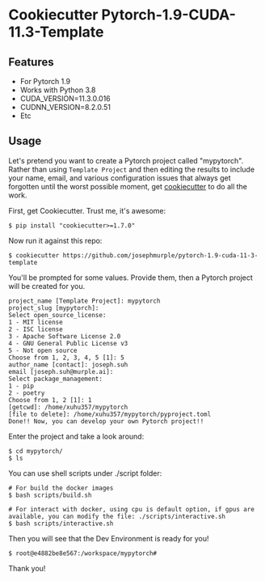 # Cookiecutter Pytorch-1.9-CUDA-11.3-Template

## Features
- For Pytorch 1.9
- Works with Python 3.8
- CUDA_VERSION=11.3.0.016
- CUDNN_VERSION=8.2.0.51
- Etc


## Usage
Let's pretend you want to create a Pytorch project called "mypytorch". Rather than using `Template Project`
and then editing the results to include your name, email, and various configuration issues that always get forgotten until the worst possible moment, get [cookiecutter](https://github.com/cookiecutter/cookiecutter) to do all the work.

First, get Cookiecutter. Trust me, it's awesome:

    $ pip install "cookiecutter>=1.7.0"

Now run it against this repo:

    $ cookiecutter https://github.com/josephmurple/pytorch-1.9-cuda-11-3-template

You'll be prompted for some values. Provide them, then a Pytorch project will be created for you.

    project_name [Template Project]: mypytorch
    project_slug [mypytorch]:
    Select open_source_license:
    1 - MIT license
    2 - ISC license
    3 - Apache Software License 2.0
    4 - GNU General Public License v3
    5 - Not open source
    Choose from 1, 2, 3, 4, 5 [1]: 5
    author_name [contact]: joseph.suh
    email [joseph.suh@murple.ai]:
    Select package_management:
    1 - pip
    2 - poetry
    Choose from 1, 2 [1]: 1
    [getcwd]: /home/xuhu357/mypytorch
    [file to delete]: /home/xuhu357/mypytorch/pyproject.toml
    Done!! Now, you can develop your own Pytorch project!!

Enter the project and take a look around:

    $ cd mypytorch/
    $ ls

You can use shell scripts under ./script folder:

    # For build the docker images
    $ bash scripts/build.sh

    # For interact with docker, using cpu is default option, if gpus are available, you can modify the file: ./scripts/interactive.sh
    $ bash scripts/interactive.sh

Then you will see that the Dev Environment is ready for you!

    $ root@e4882be8e567:/workspace/mypytorch# 

Thank you!


